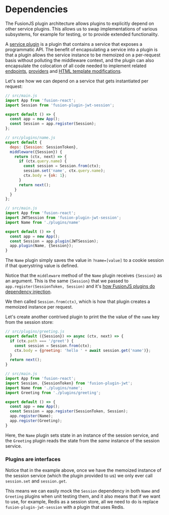 # Dependencies

The FusionJS plugin architecture allows plugins to explicitly depend on other service plugins. This allows us to swap implementations of various subsystems, for example for testing, or to provide extended functionality.

A [service plugin](https://github.com/fusionjs/fusion-core/blob/master/docs/guides/creating-a-plugin.md#services) is a plugin that contains a service that exposes a programmatic API. The benefit of encapsulating a service into a plugin is that a plugin allows the service instance to be memoized on a per-request basis without polluting the middleware context, and the plugin can also encapsulate the colocation of all code needed to implement related [endpoints](https://github.com/fusionjs/fusion-core/blob/master/docs/guides/creating-endpoints.md), [providers](https://github.com/fusionjs/fusion-core/blob/master/docs/guides/creating-providers.md) and [HTML template modifications](https://github.com/fusionjs/fusion-core/blob/master/docs/guides/modifying-html-template.md).

Let's see how we can depend on a service that gets instantiated per request:

```js
// src/main.js
import App from 'fusion-react';
import Session from 'fusion-plugin-jwt-session';

export default () => {
  const app = new App();
  const Session = app.register(Session);
};

// src/plugins/name.js
export default {
  deps: {Session: SessionToken},
  middleware({Session}) {
    return (ctx, next) => {
      if (ctx.query.name) {
        const session = Session.from(ctx);
        session.set('name', ctx.query.name);
        ctx.body = {ok: 1};
      }
      return next();
    }
  }
};

// src/main.js
import App from 'fusion-react';
import JWTSession from 'fusion-plugin-jwt-session';
import Name from './plugins/name'

export default () => {
  const app = new App();
  const Session = app.plugin(JWTSession);
  app.plugin(Name, {Session});
}
```

The `Name` plugin simply saves the value in `?name=[value]` to a cookie session if that querystring value is defined.

Notice that the `middleware` method of the `Name` plugin receives `{Session}` as an argument. This is the same `{Session}` that we passed to `app.register(SessionToken, Session)` and it's [how FusionJS plugins do dependency injection](https://github.com/fusionjs/fusion-core/blob/master/docs/guides/creating-a-plugin.md#configuration).

We then called `Session.from(ctx)`, which is how that plugin creates a memoized instance per request.

Let's create another contrived plugin to print the the value of the `name` key from the session store:

```js
// src/plugins/greeting.js
export default ({Session}) => async (ctx, next) => {
  if (ctx.path === '/greet') {
    const session = Session.from(ctx);
    ctx.body = {greeting: 'hello ' + await session.get('name')};
  }
  return next();
}

// src/main.js
import App from 'fusion-react';
import Session, {SessionToken} from 'fusion-plugin-jwt';
import Name from './plugins/name';
import Greeting from './plugins/greeting';

export default () => {
  const app = new App();
  const Session = app.register(SessionToken, Session);
  app.register(Name);
  app.register(Greeting);
}
```

Here, the `Name` plugin sets state in an instance of the session service, and the `Greeting` plugin reads the state from the _same_ instance of the session service.

### Plugins are interfaces

Notice that in the example above, once we have the memoized instance of the session service (which the plugin provided to us) we only ever call `session.set` and `session.get`.

This means we can easily mock the `Session` dependency in both `Name` and `Greeting` plugins when unit testing them, and it also means that if we want to use, for example, Redis as a session store, all we need to do is replace `fusion-plugin-jwt-session` with a plugin that uses Redis.
